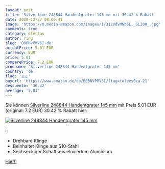 ```yaml
---
layout: post
title: 'Silverline 248844 Handentgrater 145 mm mit 30.42 % Rabatt'
date: 2020-12-27 08:00:41
image: 'https://m.media-amazon.com/images/I/312VdvMNb5L._SL200_.jpg'
comments: true
category: ofertas
author: ring
slug: 'B00NVPMV5I-de'
actualPrice: 5.01 EUR
currency: EUR
price: 5.01
comparePrice: 7.2 EUR
prodname: 'Silverline 248844 Handentgrater 145 mm'
country: 'de'
flag: '🇩🇪'
buyurl: 'https://www.amazon.de/dp/B00NVPMV5I/?tag=tolees0ca-21'
descuento: '30.42'
average: '5.01'
---
```


Sie können [Silverline 248844 Handentgrater 145 mm](https://www.amazon.de/dp/B00NVPMV5I/?tag=tolees0ca-21) mit Preis 5.01 EUR (original: 7.2 EUR) 30.42 % Rabatt hier:

[![Silverline 248844 Handentgrater 145 mm](https://m.media-amazon.com/images/I/312VdvMNb5L._SL200_.jpg)](https://www.amazon.de/dp/B00NVPMV5I/?tag=tolees0ca-21)

ℹ️:

- Drehbare Klinge
- Beinhaltet Klinge aus S10-Stahl
- Sechseckiger Schaft aus eloxiertem Aluminium

[Hier!!](https://www.amazon.de/dp/B00NVPMV5I/?tag=tolees0ca-21)

